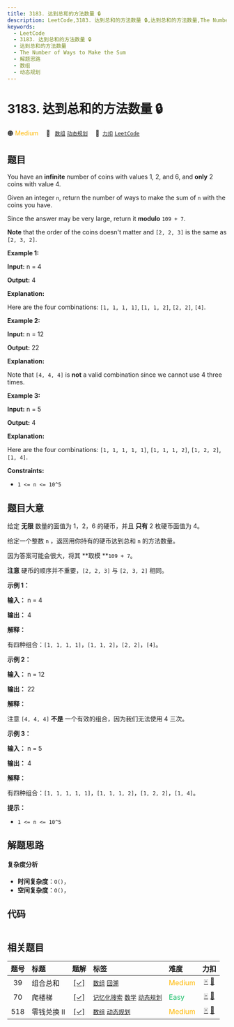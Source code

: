 ```yaml
---
title: 3183. 达到总和的方法数量 🔒
description: LeetCode,3183. 达到总和的方法数量 🔒,达到总和的方法数量,The Number of Ways to Make the Sum,解题思路,数组,动态规划
keywords:
  - LeetCode
  - 3183. 达到总和的方法数量 🔒
  - 达到总和的方法数量
  - The Number of Ways to Make the Sum
  - 解题思路
  - 数组
  - 动态规划
---
```


# 3183. 达到总和的方法数量 🔒

🟠 <font color=#ffb800>Medium</font>&emsp; 🔖&ensp; [`数组`](/tag/array.md) [`动态规划`](/tag/dynamic-programming.md)&emsp; 🔗&ensp;[`力扣`](https://leetcode.cn/problems/the-number-of-ways-to-make-the-sum) [`LeetCode`](https://leetcode.com/problems/the-number-of-ways-to-make-the-sum)

## 题目

You have an **infinite** number of coins with values 1, 2, and 6, and **only**
2 coins with value 4.

Given an integer `n`, return the number of ways to make the sum of `n` with
the coins you have.

Since the answer may be very large, return it **modulo** `109 + 7`.

**Note** that the order of the coins doesn't matter and `[2, 2, 3]` is the
same as `[2, 3, 2]`.



**Example 1:**

**Input:** n = 4

**Output:** 4

**Explanation:**

Here are the four combinations: `[1, 1, 1, 1]`, `[1, 1, 2]`, `[2, 2]`, `[4]`.

**Example 2:**

**Input:** n = 12

**Output:** 22

**Explanation:**

Note that `[4, 4, 4]` is **not** a valid combination since we cannot use 4
three times.

**Example 3:**

**Input:** n = 5

**Output:** 4

**Explanation:**

Here are the four combinations: `[1, 1, 1, 1, 1]`, `[1, 1, 1, 2]`, `[1, 2,
2]`, `[1, 4]`.



**Constraints:**

  * `1 <= n <= 10^5`


## 题目大意

给定 **无限** 数量的面值为 1，2，6 的硬币，并且 **只有** 2 枚硬币面值为 4。

给定一个整数 `n` ，返回用你持有的硬币达到总和 `n` 的方法数量。

因为答案可能会很大，将其 **取模  **`109 + 7`。

**注意**  硬币的顺序并不重要，`[2, 2, 3]` 与 `[2, 3, 2]` 相同。



**示例 1：**

**输入：** n = 4

**输出：** 4

**解释：**

有四种组合：`[1, 1, 1, 1]`，`[1, 1, 2]`，`[2, 2]`，`[4]`。

**示例 2：**

**输入：** n = 12

**输出：** 22

**解释：**

注意 `[4, 4, 4]` **不是** 一个有效的组合，因为我们无法使用 4 三次。

**示例 3：**

**输入：** n = 5

**输出：** 4

**解释：**

有四种组合：`[1, 1, 1, 1, 1]`，`[1, 1, 1, 2]`，`[1, 2, 2]`，`[1, 4]`。



**提示：**

  * `1 <= n <= 10^5`


## 解题思路

#### 复杂度分析

- **时间复杂度**：`O()`，
- **空间复杂度**：`O()`，

## 代码

```javascript

```

## 相关题目

<!-- prettier-ignore -->
| 题号 | 标题 | 题解 | 标签 | 难度 | 力扣 |
| :------: | :------ | :------: | :------ | :------ | :------: |
| 39 | 组合总和 | [[✓]](/problem/0039.md) |  [`数组`](/tag/array.md) [`回溯`](/tag/backtracking.md) | <font color=#ffb800>Medium</font> | [🀄️](https://leetcode.cn/problems/combination-sum) [🔗](https://leetcode.com/problems/combination-sum) |
| 70 | 爬楼梯 | [[✓]](/problem/0070.md) |  [`记忆化搜索`](/tag/memoization.md) [`数学`](/tag/math.md) [`动态规划`](/tag/dynamic-programming.md) | <font color=#15bd66>Easy</font> | [🀄️](https://leetcode.cn/problems/climbing-stairs) [🔗](https://leetcode.com/problems/climbing-stairs) |
| 518 | 零钱兑换 II | [[✓]](/problem/0518.md) |  [`数组`](/tag/array.md) [`动态规划`](/tag/dynamic-programming.md) | <font color=#ffb800>Medium</font> | [🀄️](https://leetcode.cn/problems/coin-change-ii) [🔗](https://leetcode.com/problems/coin-change-ii) |